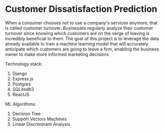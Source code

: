# Customer Dissatisfaction Prediction

When a consumer chooses not to use a company's services anymore, that is called customer turnover. Businesses regularly analyze their customer turnover since knowing which customers are on the verge of leaving is incredibly beneficial to them. The goal of this project is to leverage the data already available to train a machine learning model 
that will accurately anticipate which customers are going to leave a firm, enabling the business owner to make more informed marketing decisions

Technology stack:

1. Django
2. Express.js
3. Postgres
4. SQLitedb3
5. ReactJS

ML Algorithms:
1. Decision Tree
2. Support Vectors Machines
3. Linear Discriminant Analysis
